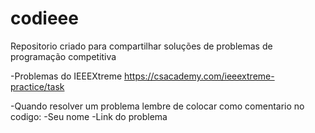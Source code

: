 # codieee
Repositorio criado para compartilhar soluções de problemas de programação competitiva

-Problemas do IEEEXtreme https://csacademy.com/ieeextreme-practice/task

-Quando resolver um problema lembre de colocar como comentario no codigo:
        -Seu nome
        -Link do problema
